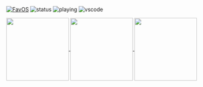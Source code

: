 [![FavOS](https://img.shields.io/badge/Favorite%20OS%3F-Linux-blue.svg)](https://shields.io/)
![status](https://dev.discordprofiles.me/badge/status/756614666066591836)
![playing](https://dev.discordprofiles.me/badge/playing/756614666066591836)
![vscode](https://dev.discordprofiles.me/badge/vscode/756614666066591836)

<a href="https://github.com/F1sxher/">
    <img align="center" src="https://github-readme-stats.vercel.app/api?username=F1sxher&count_private=true&show_icons=true&hide=contribs&theme=vue-dark " height="165"/>
</a>
<a href="https://github.com/F1sxher/">
    <img align="center" src="https://github-readme-stats.vercel.app/api/top-langs/?username=F1sxher&layout=compact&theme=vue-dark" height="165"/>
</a>
<a href="https://github.com/F1sxher/">
    <img align="center" src="https://github-readme-streak-stats.herokuapp.com/?user=F1sxher&theme=vue-dark" height="165"/>
</a>

